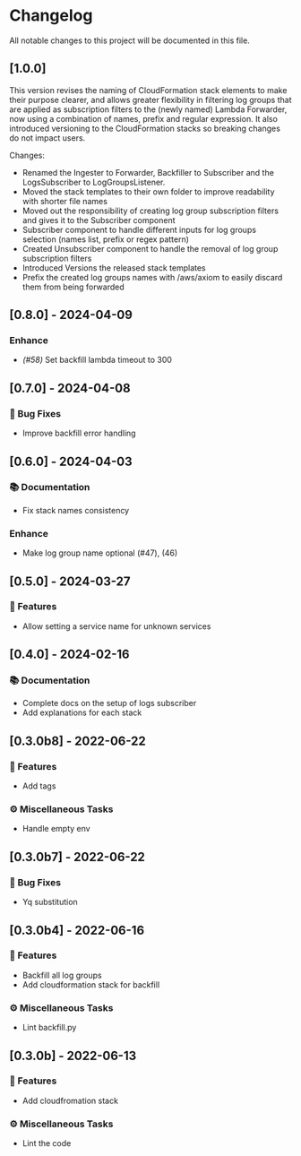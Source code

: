 # Changelog

All notable changes to this project will be documented in this file.

## [1.0.0]

This version revises the naming of CloudFormation stack elements to make their purpose clearer, and allows greater flexibility in filtering log groups that are applied as subscription filters to the (newly named) Lambda Forwarder, now using a combination of names, prefix and regular expression. It also introduced versioning to the CloudFormation stacks so breaking changes do not impact users.


Changes:
- Renamed the Ingester to Forwarder, Backfiller to Subscriber and the LogsSubscriber to LogGroupsListener.
- Moved the stack templates to their own folder to improve readability with shorter file names
- Moved out the responsibility of creating log group subscription filters and gives it to the Subscriber component
- Subscriber component to handle different inputs for log groups selection (names list, prefix or regex pattern)
- Created Unsubscriber component to handle the removal of log group subscription filters
- Introduced Versions the released stack templates
- Prefix the created log groups names with /aws/axiom to easily discard them from being forwarded


## [0.8.0] - 2024-04-09

### Enhance

- *(#58)* Set backfill lambda timeout to 300

## [0.7.0] - 2024-04-08

### 🐛 Bug Fixes

- Improve backfill error handling

## [0.6.0] - 2024-04-03

### 📚 Documentation

- Fix stack names consistency

### Enhance

- Make log group name optional (#47), (46)

## [0.5.0] - 2024-03-27

### 🚀 Features

- Allow setting a service name for unknown services

## [0.4.0] - 2024-02-16

### 📚 Documentation

- Complete docs on the setup of logs subscriber
- Add explanations for each stack

## [0.3.0b8] - 2022-06-22

### 🚀 Features

- Add tags

### ⚙️ Miscellaneous Tasks

- Handle empty env

## [0.3.0b7] - 2022-06-22

### 🐛 Bug Fixes

- Yq substitution

## [0.3.0b4] - 2022-06-16

### 🚀 Features

- Backfill all log groups
- Add cloudformation stack for backfill

### ⚙️ Miscellaneous Tasks

- Lint backfill.py

## [0.3.0b] - 2022-06-13

### 🚀 Features

- Add cloudfromation stack

### ⚙️ Miscellaneous Tasks

- Lint the code

<!-- generated by git-cliff -->
